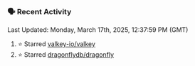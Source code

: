 ### 🗣 Recent Activity

<!--RECENT_ACTIVITY:last_update-->
Last Updated: Monday, March 17th, 2025, 12:37:59 PM (GMT)
<!--RECENT_ACTIVITY:last_update_end-->
<!--RECENT_ACTIVITY:start-->
1. ⭐ Starred [valkey-io/valkey](https://github.com/valkey-io/valkey)<br>
2. ⭐ Starred [dragonflydb/dragonfly](https://github.com/dragonflydb/dragonfly)<br>
<!--RECENT_ACTIVITY:end-->
